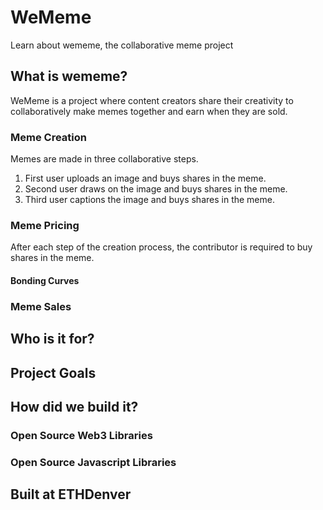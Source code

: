 # WeMeme
Learn about wememe, the collaborative meme project

## What is wememe?
WeMeme is a project where content creators share their creativity to collaboratively make memes together and earn when they are sold.

### Meme Creation
Memes are made in three collaborative steps.
1. First user uploads an image and buys shares in the meme.
2. Second user draws on the image and buys shares in the meme.
3. Third user captions the image and buys shares in the meme.

### Meme Pricing
After each step of the creation process, the contributor is required to buy shares in the meme.

#### Bonding Curves

### Meme Sales


## Who is it for?


## Project Goals


## How did we build it?


### Open Source Web3 Libraries


### Open Source Javascript Libraries


## Built at ETHDenver
